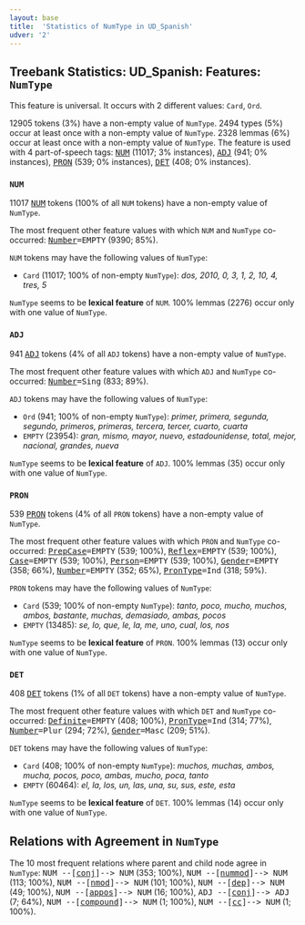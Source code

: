 ```yaml
---
layout: base
title:  'Statistics of NumType in UD_Spanish'
udver: '2'
---
```


## Treebank Statistics: UD_Spanish: Features: `NumType`

This feature is universal.
It occurs with 2 different values: `Card`, `Ord`.

12905 tokens (3%) have a non-empty value of `NumType`.
2494 types (5%) occur at least once with a non-empty value of `NumType`.
2328 lemmas (6%) occur at least once with a non-empty value of `NumType`.
The feature is used with 4 part-of-speech tags: <tt><a href="es-pos-NUM.html">NUM</a></tt> (11017; 3% instances), <tt><a href="es-pos-ADJ.html">ADJ</a></tt> (941; 0% instances), <tt><a href="es-pos-PRON.html">PRON</a></tt> (539; 0% instances), <tt><a href="es-pos-DET.html">DET</a></tt> (408; 0% instances).

### `NUM`

11017 <tt><a href="es-pos-NUM.html">NUM</a></tt> tokens (100% of all `NUM` tokens) have a non-empty value of `NumType`.

The most frequent other feature values with which `NUM` and `NumType` co-occurred: <tt><a href="es-feat-Number.html">Number</a></tt><tt>=EMPTY</tt> (9390; 85%).

`NUM` tokens may have the following values of `NumType`:

* `Card` (11017; 100% of non-empty `NumType`): <em>dos, 2010, 0, 3, 1, 2, 10, 4, tres, 5</em>

`NumType` seems to be **lexical feature** of `NUM`. 100% lemmas (2276) occur only with one value of `NumType`.

### `ADJ`

941 <tt><a href="es-pos-ADJ.html">ADJ</a></tt> tokens (4% of all `ADJ` tokens) have a non-empty value of `NumType`.

The most frequent other feature values with which `ADJ` and `NumType` co-occurred: <tt><a href="es-feat-Number.html">Number</a></tt><tt>=Sing</tt> (833; 89%).

`ADJ` tokens may have the following values of `NumType`:

* `Ord` (941; 100% of non-empty `NumType`): <em>primer, primera, segunda, segundo, primeros, primeras, tercera, tercer, cuarto, cuarta</em>
* `EMPTY` (23954): <em>gran, mismo, mayor, nuevo, estadounidense, total, mejor, nacional, grandes, nueva</em>

`NumType` seems to be **lexical feature** of `ADJ`. 100% lemmas (35) occur only with one value of `NumType`.

### `PRON`

539 <tt><a href="es-pos-PRON.html">PRON</a></tt> tokens (4% of all `PRON` tokens) have a non-empty value of `NumType`.

The most frequent other feature values with which `PRON` and `NumType` co-occurred: <tt><a href="es-feat-PrepCase.html">PrepCase</a></tt><tt>=EMPTY</tt> (539; 100%), <tt><a href="es-feat-Reflex.html">Reflex</a></tt><tt>=EMPTY</tt> (539; 100%), <tt><a href="es-feat-Case.html">Case</a></tt><tt>=EMPTY</tt> (539; 100%), <tt><a href="es-feat-Person.html">Person</a></tt><tt>=EMPTY</tt> (539; 100%), <tt><a href="es-feat-Gender.html">Gender</a></tt><tt>=EMPTY</tt> (358; 66%), <tt><a href="es-feat-Number.html">Number</a></tt><tt>=EMPTY</tt> (352; 65%), <tt><a href="es-feat-PronType.html">PronType</a></tt><tt>=Ind</tt> (318; 59%).

`PRON` tokens may have the following values of `NumType`:

* `Card` (539; 100% of non-empty `NumType`): <em>tanto, poco, mucho, muchos, ambos, bastante, muchas, demasiado, ambas, pocos</em>
* `EMPTY` (13485): <em>se, lo, que, le, la, me, uno, cual, los, nos</em>

`NumType` seems to be **lexical feature** of `PRON`. 100% lemmas (13) occur only with one value of `NumType`.

### `DET`

408 <tt><a href="es-pos-DET.html">DET</a></tt> tokens (1% of all `DET` tokens) have a non-empty value of `NumType`.

The most frequent other feature values with which `DET` and `NumType` co-occurred: <tt><a href="es-feat-Definite.html">Definite</a></tt><tt>=EMPTY</tt> (408; 100%), <tt><a href="es-feat-PronType.html">PronType</a></tt><tt>=Ind</tt> (314; 77%), <tt><a href="es-feat-Number.html">Number</a></tt><tt>=Plur</tt> (294; 72%), <tt><a href="es-feat-Gender.html">Gender</a></tt><tt>=Masc</tt> (209; 51%).

`DET` tokens may have the following values of `NumType`:

* `Card` (408; 100% of non-empty `NumType`): <em>muchos, muchas, ambos, mucha, pocos, poco, ambas, mucho, poca, tanto</em>
* `EMPTY` (60464): <em>el, la, los, un, las, una, su, sus, este, esta</em>

`NumType` seems to be **lexical feature** of `DET`. 100% lemmas (14) occur only with one value of `NumType`.

## Relations with Agreement in `NumType`

The 10 most frequent relations where parent and child node agree in `NumType`:
<tt>NUM --[<tt><a href="es-dep-conj.html">conj</a></tt>]--> NUM</tt> (353; 100%),
<tt>NUM --[<tt><a href="es-dep-nummod.html">nummod</a></tt>]--> NUM</tt> (113; 100%),
<tt>NUM --[<tt><a href="es-dep-nmod.html">nmod</a></tt>]--> NUM</tt> (101; 100%),
<tt>NUM --[<tt><a href="es-dep-dep.html">dep</a></tt>]--> NUM</tt> (49; 100%),
<tt>NUM --[<tt><a href="es-dep-appos.html">appos</a></tt>]--> NUM</tt> (16; 100%),
<tt>ADJ --[<tt><a href="es-dep-conj.html">conj</a></tt>]--> ADJ</tt> (7; 64%),
<tt>NUM --[<tt><a href="es-dep-compound.html">compound</a></tt>]--> NUM</tt> (1; 100%),
<tt>NUM --[<tt><a href="es-dep-cc.html">cc</a></tt>]--> NUM</tt> (1; 100%).

